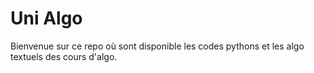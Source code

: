 # Uni Algo

Bienvenue sur ce repo où sont disponible les codes pythons et les algo textuels des cours d'algo.